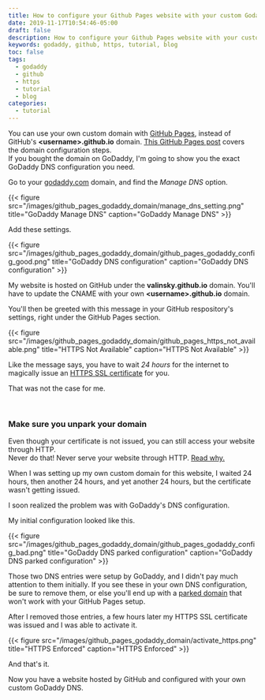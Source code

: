 ```yaml
---
title: How to configure your Github Pages website with your custom Godaddy domain
date: 2019-11-17T10:54:46-05:00
draft: false
description: How to configure your Github Pages website with your custom Godaddy domain
keywords: godaddy, github, https, tutorial, blog
toc: false
tags:
  - godaddy
  - github
  - https
  - tutorial
  - blog
categories:
  - tutorial
---
```


You can use your own custom domain with [GitHub Pages](https://pages.github.com/), instead of GitHub's **\<username\>.github.io** domain. [This GitHub Pages post](https://help.github.com/en/github/working-with-github-pages/configuring-a-custom-domain-for-your-github-pages-site) covers the domain configuration steps.  
If you bought the domain on GoDaddy, I'm going to show you the exact GoDaddy DNS configuration you need.

Go to your [godaddy.com](https://godaddy.com) domain, and find the *Manage DNS* option.

{{< figure src="/images/github_pages_godaddy_domain/manage_dns_setting.png" title="GoDaddy Manage DNS" caption="GoDaddy Manage DNS" >}}

Add these settings.

{{< figure src="/images/github_pages_godaddy_domain/github_pages_godaddy_config_good.png" title="GoDaddy DNS configuration" caption="GoDaddy DNS configuration" >}}

My website is hosted on GitHub under the **valinsky.github.io** domain. You'll have to update the CNAME with your own **\<username\>.github.io** domain.

You'll then be greeted with this message in your GitHub respository's settings, right under the GitHub Pages section.

{{< figure src="/images/github_pages_godaddy_domain/github_pages_https_not_available.png" title="HTTPS Not Available" caption="HTTPS Not Available" >}}

Like the message says, you have to wait *24 hours* for the internet to magically issue an [HTTPS SSL certificate](https://www.digicert.com/ssl-certificate/) for you.

That was not the case for me.

<br>

### Make sure you unpark your domain

Even though your certificate is not issued, you can still access your website through HTTP.  
Never do that! Never serve your website through HTTP. [Read why.](https://developers.google.com/web/fundamentals/security/encrypt-in-transit/why-https)

When I was setting up my own custom domain for this website, I waited 24 hours, then another 24 hours, and yet another 24 hours, but the certificate wasn't getting issued.

I soon realized the problem was with GoDaddy's DNS configuration.

My initial configuration looked like this.

{{< figure src="/images/github_pages_godaddy_domain/github_pages_godaddy_config_bad.png" title="GoDaddy DNS parked configuration" caption="GoDaddy DNS parked configuration" >}}

Those two DNS entries were setup by GoDaddy, and I didn't pay much attention to them initially. If you see these in your own DNS configuration, be sure to remove them, or else you'll end up with a [parked domain](https://en.wikipedia.org/wiki/Domain_parking) that won't work with your GitHub Pages setup.

After I removed those entries, a few hours later my HTTPS SSL certificate was issued and I was able to activate it.

{{< figure src="/images/github_pages_godaddy_domain/activate_https.png" title="HTTPS Enforced" caption="HTTPS Enforced" >}}

And that's it.

Now you have a website hosted by GitHub and configured with your own custom GoDaddy DNS.
